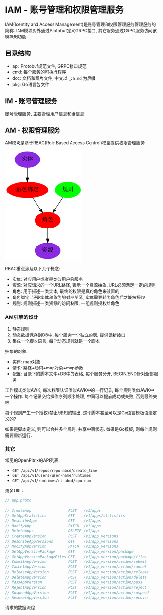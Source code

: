 # IAM - 账号管理和权限管理服务

IAM(Identity and Access Management)是账号管理和权限管理服务管理服务的简称. IAM模块对外通过Protobuf定义GRPC接口, 其它服务通过GRPC服务访问该模块的功能.

## 目录结构

- api: Protobuf规范文件, GRPC接口规范
- cmd: 每个服务的可执行程序
- doc: 文档和图片文件, 中文以 `_zh.md` 为后缀
- pkg: Go语言包文件

## IM - 账号管理服务

账号管理服务, 主要管理用户信息和组信息.

## AM - 权限管理服务

AM模块是基于RBAC(Role Based Access Control)模型提供权限管理服务.

![](./doc/images/rbac.dot.png)

RBAC重点涉及以下几个概念:

- 实体: 对应用户或者是类似用户的服务
- 资源: 对应请求的一个URL路径, 表示一个资源抽象, URL必须满足一定的规则
- 角色: 用于描述一类实体, 最终的权限是真的角色来设置的
- 角色绑定: 记录实体和角色的对应关系, 实体需要转为角色后才能被授权
- 规则: 规则描述一类资源的访问权限, 一组规则授权给角色

### AM引擎的设计

1. 静态规则
1. 动态数据保存到DB中, 每个服务一个独立的表, 提供更新接口
1. 集成一个脚本语言, 每个动态规则就是一个脚本

抽象的对象:

- 实体: map对象
- 请求: 路径+动词+map对象+map参数
- 配置: 目录下的脚本文件+DB中的表格, 每个服务分开, BEGIN/END针对全部服务

<!-- 请求的路径需要规范化, 解析为静态数据和一组动态数据 -->

工作模式类似AWK, 每次权限认证类似AWK中的一行记录, 每个规则类似AWK中一个操作.
每个记录交给操作序列顺序处理, 中间可以提前成功或失败, 否则最终失败.

每个规则产生一个授权/禁止/未知的输出,
这个脚本甚至可以是Go语言模板语法定义的?

如果是脚本定义, 则可以合并多个规则, 共享中间状态.
如果是Go模板, 则每个规则需要重新运行.

### 其它

常见的OpenPitrix的API列表:

- `GET /api/v1/repos/repo-abcd/create_time`
- `GET /api/v1/users/user-name/runtimes`
- `GET /api/v1/runtimes/rt-abcd/cpu-num`

更多URL:

```go
// app.proto

// CreateApp                 POST   /v1/apps
// GetAppStatistics          GET    /v1/apps/statistics
// DescribeApps              GET    /v1/apps
// ModifyApp                 PATCH  /v1/apps
// DeleteApps                DELETE /v1/app
// CreateAppVersion          POST   /v1/app_versions
// DescribeAppVersions       GET    /v1/app_versions
// ModifyAppVersion          PATCH  /v1/app_versions
// GetAppVersionPackage      GET    /v1/app_version/package
// GetAppVersionPackageFiles GET    /v1/app_version/package/files
// SubmitAppVersion          POST   /v1/app_version/action/submit
// CancelAppVersion          POST   /v1/app_version/action/cancel
// ReleaseAppVersion         POST   /v1/app_version/action/release
// DeleteAppVersion          POST   /v1/app_version/action/delete
// PassAppVersion            POST   /v1/app_version/action/pass
// RejectAppVersion          POST   /v1/app_version/action/reject
// SuspendAppVersion         POST   /v1/app_version/action/suspend
// RecoverAppVersion         POST   /v1/app_version/action/recover
```

请求的数据流程

<!--
RBAC的扩展信息可以放到pb里面，自动生成代码
-->
